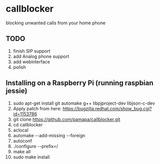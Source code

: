 # callblocker
blocking unwanted calls from your home phone

## TODO
1. finish SIP support
1. add Analog phone support
1. add webinterface
1. polish

## Installing on a Raspberry Pi (running raspbian jessie)
1. sudo apt-get install git automake g++ libpjproject-dev libjson-c-dev
1. Apply patch from here: https://bugzilla.redhat.com/show_bug.cgi?id=1153786
1. git clone https://github.com/pamapa/callblocker.git
1. cd callblocker
1. aclocal
1. automake --add-missing --foreign
1. autoconf
1. ./configure --prefix=/
1. make all
1. sudo make install

